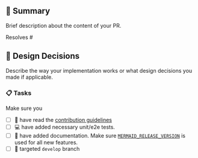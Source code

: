 ## :bookmark_tabs: Summary

Brief description about the content of your PR.

Resolves #<your issue id here>

## :straight_ruler: Design Decisions

Describe the way your implementation works or what design decisions you made if applicable.

### :clipboard: Tasks

Make sure you

- [ ] :book: have read the [contribution guidelines](https://github.com/mermaid-js/mermaid/blob/develop/CONTRIBUTING.md)
- [ ] :computer: have added necessary unit/e2e tests.
- [ ] :notebook: have added documentation. Make sure [`MERMAID_RELEASE_VERSION`](https://github.com/mermaid-js/mermaid/blob/develop/packages/mermaid/src/docs/community/development.md#3-update-documentation) is used for all new features.
- [ ] :bookmark: targeted `develop` branch
